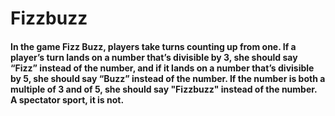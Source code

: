 # Fizzbuzz

#### In the game Fizz Buzz, players take turns counting up from one. If a player’s turn lands on a number that’s divisible by 3, she should say “Fizz” instead of the number, and if it lands on a number that’s divisible by 5, she should say “Buzz” instead of the number. If the number is both a multiple of 3 and of 5, she should say "Fizzbuzz" instead of the number. A spectator sport, it is not. 

